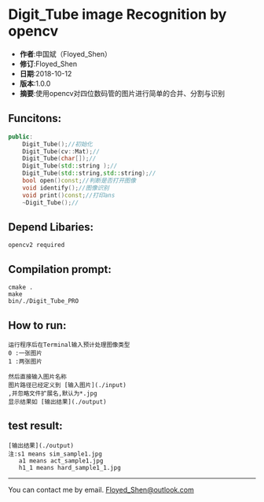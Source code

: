 Digit_Tube image Recognition by opencv
======================================

- **作者**:申国斌（Floyed_Shen）
- **修订**:Floyed_Shen
- **日期**:2018-10-12
- **版本**:1.0.0
- **摘要**:使用opencv对四位数码管的图片进行简单的合并、分割与识别

Funcitons:
-------------
```cpp
public:
    Digit_Tube();//初始化
    Digit_Tube(cv::Mat);//
    Digit_Tube(char[]);//
    Digit_Tube(std::string );//
    Digit_Tube(std::string,std::string);//
    bool open()const;//判断是否打开图像
    void identify();//图像识别
    void print()const;//打印ans
    ~Digit_Tube();//
```
Depend Libaries:
-----------------
    opencv2 required

Compilation prompt:
---------------------
    cmake .
    make
    bin/./Digit_Tube_PRO

How to run:
--------------------
    运行程序后在Terminal输入预计处理图像类型
    0 :一张图片
    1 :两张图片

    然后直接输入图片名称
    图片路径已经定义到 [输入图片](./input)
    ,并忽略文件扩展名,默认为*.jpg
    显示结果如 [输出结果](./output)

test result:
---------------
    [输出结果](./output)
    注:s1 means sim_sample1.jpg
       a1 means act_sample1.jpg
       h1_1 means hard_sample1_1.jpg


-----------------
You can contact me by email.
Floyed_Shen@outlook.com
